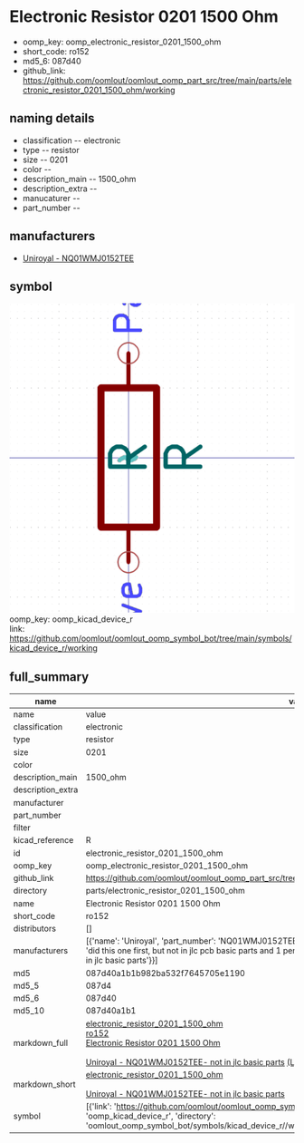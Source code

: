 # Electronic Resistor 0201 1500 Ohm

  
* oomp_key: oomp_electronic_resistor_0201_1500_ohm 
* short_code: ro152
* md5_6: 087d40  
* github_link: https://github.com/oomlout/oomlout_oomp_part_src/tree/main/parts/electronic_resistor_0201_1500_ohm/working  
## naming details
* classification -- electronic
* type -- resistor
* size -- 0201
* color -- 
* description_main -- 1500_ohm
* description_extra -- 
* manucaturer -- 
* part_number -- 


## manufacturers
* [Uniroyal - NQ01WMJ0152TEE]()  

## symbol

![](symbol/0/working/working_600.png)  
oomp_key: oomp_kicad_device_r  
link: https://github.com/oomlout/oomlout_oomp_symbol_bot/tree/main/symbols/kicad_device_r/working  


## full_summary
| name | value | 
| --- | --- | 
| name | value | 
| classification | electronic | 
| type | resistor | 
| size | 0201 | 
| color |  | 
| description_main | 1500_ohm | 
| description_extra |  | 
| manufacturer |  | 
| part_number |  | 
| filter |  | 
| kicad_reference | R | 
| id | electronic_resistor_0201_1500_ohm | 
| oomp_key | oomp_electronic_resistor_0201_1500_ohm | 
| github_link | https://github.com/oomlout/oomlout_oomp_part_src/tree/main/parts/electronic_resistor_0201_1500_ohm/working | 
| directory | parts/electronic_resistor_0201_1500_ohm | 
| name | Electronic Resistor 0201 1500 Ohm | 
| short_code | ro152 | 
| distributors | [] | 
| manufacturers | [{'name': 'Uniroyal', 'part_number': 'NQ01WMJ0152TEE', 'link': '', 'id': 'manufacturer_uniroyal', 'note': {'reason': 'did this one first, but not in jlc pcb basic parts and 1 percent are and they are the same price', 'reason_short': 'not in jlc basic parts'}}] | 
| md5 | 087d40a1b1b982ba532f7645705e1190 | 
| md5_5 | 087d4 | 
| md5_6 | 087d40 | 
| md5_10 | 087d40a1b1 | 
| markdown_full | [electronic_resistor_0201_1500_ohm](https://github.com/oomlout/oomlout_oomp_part_src/tree/main/parts/electronic_resistor_0201_1500_ohm/working)<br>[ro152](https://github.com/oomlout/oomlout_oomp_part_src/tree/main/parts/electronic_resistor_0201_1500_ohm/working)<br>[Electronic Resistor 0201 1500 Ohm](https://github.com/oomlout/oomlout_oomp_part_src/tree/main/parts/electronic_resistor_0201_1500_ohm/working)<br><br>[Uniroyal - NQ01WMJ0152TEE- not in jlc basic parts]() [(L)  ](https://www.lcsc.com/search?q=NQ01WMJ0152TEE)[(D)  ](https://www.digikey.com/en/products?keywords=NQ01WMJ0152TEE)[(M)  ](https://www.mouser.com/Search/Refine?Keyword=NQ01WMJ0152TEE)[(N)  ](https://www.newark.com/search?st=NQ01WMJ0152TEE)[(SZ)  ](https://so.szlcsc.com/global.html?k=NQ01WMJ0152TEE)<br> | 
| markdown_short | [electronic_resistor_0201_1500_ohm](https://github.com/oomlout/oomlout_oomp_part_src/tree/main/parts/electronic_resistor_0201_1500_ohm/working)<br><br>[Uniroyal - NQ01WMJ0152TEE- not in jlc basic parts]() | 
| symbol | [{'link': 'https://github.com/oomlout/oomlout_oomp_symbol_bot/tree/main/symbols/kicad_device_r', 'oomp_key': 'oomp_kicad_device_r', 'directory': 'oomlout_oomp_symbol_bot/symbols/kicad_device_r//working/working.kicad_sym'}] | 
